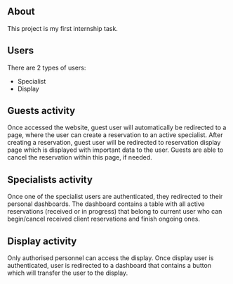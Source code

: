 ## About

This project is my first internship task.



## Users
There are 2 types of users:
- Specialist
- Display

## Guests activity
Once accessed the website, guest user will automatically be redirected to a page, where the user can create a reservation to an active specialist. After creating a reservation, guest user will be redirected to reservation display page which is displayed with important data to the user. Guests are able to cancel the reservation within this page, if needed.

## Specialists activity
Once one of the specialist users are authenticated, they redirected to their personal dashboards. The dashboard contains a table with all active reservations (received or in progress) that belong to current user who can begin/cancel received client reservations and finish ongoing ones.

## Display activity
Only authorised personnel can access the display. Once display user is authenticated, user is redirected to a dashboard that contains a button which will transfer the user to the display.



